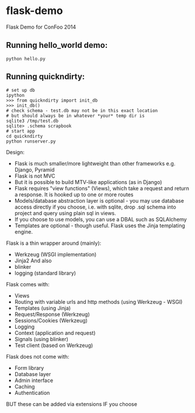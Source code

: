 flask-demo
==========

Flask Demo for ConFoo 2014

Running hello_world demo:
-------------------------

    python hello.py

Running quickndirty:
--------------------

    # set up db
    ipython
    >>> from quickndirty import init_db
    >>> init_db()
    # check schema - test.db may not be in this exact location
    # but should always be in whatever *your* temp dir is
    sqlite3 /tmp/test.db
    sqlite> .schema scrapbook
    # start app
    cd quickndirty
    python runserver.py



Design:

- Flask is much smaller/more lightweight than other frameworks e.g. Django, Pyramid
- Flask is not MVC 
- But it is possible to build MTV-like applications (as in Django)
- Flask requires "view functions" (Views), which take a request and return a response. It is hooked up to one or more routes
- Models/database abstraction layer is optional - you may use database access directly if you choose, i.e. with sqlite, drop .sql schema into project and query using plain sql in views.
- If you choose to use models, you can use a DBAL such as SQLAlchemy
- Templates are optional - though useful. Flask uses the Jinja templating engine.


Flask is a thin wrapper around (mainly):
- Werkzeug (WSGI implementation)
- Jinja2
And also
- blinker
- logging (standard library)


Flask comes with:
- Views
- Routing with variable urls and http methods (using Werkzeug - WSGI)
- Templates (using Jinja)
- Request/Response (Werkzeug)
- Sessions/Cookies (Werkzeug)
- Logging
- Context (application and request)
- Signals (using blinker)
- Test client (based on Werkzeug)

Flask does not come with:
- Form library
- Database layer
- Admin interface
- Caching
- Authentication


BUT these can be added via extensions IF you choose
